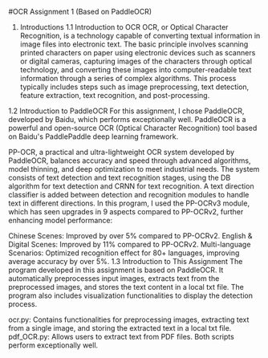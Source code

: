 #OCR Assignment 1 (Based on PaddleOCR)
1. Introductions
1.1 Introduction to OCR
OCR, or Optical Character Recognition, is a technology capable of converting textual information in image files into electronic text. The basic principle involves scanning printed characters on paper using electronic devices such as scanners or digital cameras, capturing images of the characters through optical technology, and converting these images into computer-readable text information through a series of complex algorithms. This process typically includes steps such as image preprocessing, text detection, feature extraction, text recognition, and post-processing.

1.2 Introduction to PaddleOCR
For this assignment, I chose PaddleOCR, developed by Baidu, which performs exceptionally well. PaddleOCR is a powerful and open-source OCR (Optical Character Recognition) tool based on Baidu's PaddlePaddle deep learning framework.

PP-OCR, a practical and ultra-lightweight OCR system developed by PaddleOCR, balances accuracy and speed through advanced algorithms, model thinning, and deep optimization to meet industrial needs. The system consists of text detection and text recognition stages, using the DB algorithm for text detection and CRNN for text recognition. A text direction classifier is added between detection and recognition modules to handle text in different directions. In this program, I used the PP-OCRv3 module, which has seen upgrades in 9 aspects compared to PP-OCRv2, further enhancing model performance:

Chinese Scenes: Improved by over 5% compared to PP-OCRv2.
English & Digital Scenes: Improved by 11% compared to PP-OCRv2.
Multi-language Scenarios: Optimized recognition effect for 80+ languages, improving average accuracy by over 5%.
1.3 Introduction to This Assignment
The program developed in this assignment is based on PaddleOCR. It automatically preprocesses input images, extracts text from the preprocessed images, and stores the text content in a local txt file. The program also includes visualization functionalities to display the detection process.

ocr.py: Contains functionalities for preprocessing images, extracting text from a single image, and storing the extracted text in a local txt file.
pdf_OCR.py: Allows users to extract text from PDF files.
Both scripts perform exceptionally well.
